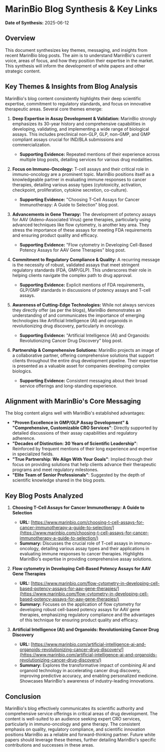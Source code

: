 # MarinBio Blog Synthesis & Key Links

**Date of Synthesis:** 2025-06-12

## Overview

This document synthesizes key themes, messaging, and insights from recent MarinBio blog posts. The aim is to understand MarinBio's current voice, areas of focus, and how they position their expertise in the market. This synthesis will inform the development of white papers and other strategic content.

## Key Themes & Insights from Blog Analysis

MarinBio's blog content consistently highlights their deep scientific expertise, commitment to regulatory standards, and focus on innovative therapeutic areas. Several core themes emerge:

1.  **Deep Expertise in Assay Development & Validation:** MarinBio strongly emphasizes its 30-year history and comprehensive capabilities in developing, validating, and implementing a wide range of biological assays. This includes preclinical non-GLP, GLP, non-GMP, and GMP compliant assays crucial for IND/BLA submissions and commercialization.
    *   **Supporting Evidence:** Repeated mentions of their experience across multiple blog posts, detailing services for various drug modalities.

2.  **Focus on Immuno-Oncology:** T-cell assays and their critical role in immuno-oncology are a prominent topic. MarinBio positions itself as a knowledgeable partner in evaluating immune responses to cancer therapies, detailing various assay types (cytotoxicity, activation, checkpoint, proliferation, cytokine secretion, co-culture).
    *   **Supporting Evidence:** "Choosing T-Cell Assays for Cancer Immunotherapy: A Guide to Selection" blog post.

3.  **Advancements in Gene Therapy:** The development of potency assays for AAV (Adeno-Associated Virus) gene therapies, particularly using advanced techniques like flow cytometry, is another key area. They stress the importance of these assays for meeting FDA requirements and ensuring product quality and efficacy.
    *   **Supporting Evidence:** "Flow cytometry in Developing Cell-Based Potency Assays for AAV Gene Therapies" blog post.

4.  **Commitment to Regulatory Compliance & Quality:** A recurring message is the necessity of robust, validated assays that meet stringent regulatory standards (FDA, GMP/GLP). This underscores their role in helping clients navigate the complex path to drug approval.
    *   **Supporting Evidence:** Explicit mentions of FDA requirements, GLP/GMP standards in discussions of potency assays and T-cell assays.

5.  **Awareness of Cutting-Edge Technologies:** While not always services they directly offer (as per the blogs), MarinBio demonstrates an understanding of and communicates the importance of emerging technologies like Artificial Intelligence (AI) and organoids in revolutionizing drug discovery, particularly in oncology.
    *   **Supporting Evidence:** "Artificial Intelligence (AI) and Organoids: Revolutionizing Cancer Drug Discovery" blog post.

6.  **Partnership & Comprehensive Solutions:** MarinBio projects an image of a collaborative partner, offering comprehensive solutions that support clients throughout the entire drug development pipeline. Their expertise is presented as a valuable asset for companies developing complex biologics.
    *   **Supporting Evidence:** Consistent messaging about their broad service offerings and long-standing experience.

## Alignment with MarinBio's Core Messaging

The blog content aligns well with MarinBio's established advantages:

*   **"Proven Excellence in GMP/GLP Assay Development" & "Comprehensive, Customizable CRO Services"**: Directly supported by detailed discussions of their assay capabilities and regulatory adherence.
*   **"Decades of Distinction: 30 Years of Scientific Leadership"**: Reinforced by frequent mentions of their long experience and expertise in specialized fields.
*   **"True Partnership: We Align With Your Goals"**: Implied through their focus on providing solutions that help clients advance their therapeutic programs and meet regulatory milestones.
*   **"Elite Team of Senior Professionals"**: Suggested by the depth of scientific knowledge shared in the blog posts.

## Key Blog Posts Analyzed

1.  **Choosing T-Cell Assays for Cancer Immunotherapy: A Guide to Selection**
    *   **URL:** [https://www.marinbio.com/choosing-t-cell-assays-for-cancer-immunotherapy-a-guide-to-selection/](https://www.marinbio.com/choosing-t-cell-assays-for-cancer-immunotherapy-a-guide-to-selection/)
    *   **Summary:** Discusses the crucial role of T-cell assays in immuno-oncology, detailing various assay types and their applications in evaluating immune responses to cancer therapies. Highlights MarinBio's expertise in providing comprehensive assay solutions.

2.  **Flow cytometry in Developing Cell-Based Potency Assays for AAV Gene Therapies**
    *   **URL:** [https://www.marinbio.com/flow-cytometry-in-developing-cell-based-potency-assays-for-aav-gene-therapies/](https://www.marinbio.com/flow-cytometry-in-developing-cell-based-potency-assays-for-aav-gene-therapies/)
    *   **Summary:** Focuses on the application of flow cytometry for developing robust cell-based potency assays for AAV gene therapies, emphasizing regulatory compliance and the advantages of this technique for ensuring product quality and efficacy.

3.  **Artificial Intelligence (AI) and Organoids: Revolutionizing Cancer Drug Discovery**
    *   **URL:** [https://www.marinbio.com/artificial-intelligence-ai-and-organoids-revolutionizing-cancer-drug-discovery/](https://www.marinbio.com/artificial-intelligence-ai-and-organoids-revolutionizing-cancer-drug-discovery/)
    *   **Summary:** Explores the transformative impact of combining AI and organoid technology in accelerating cancer drug discovery, improving predictive accuracy, and enabling personalized medicine. Showcases MarinBio's awareness of industry-leading innovations.

## Conclusion

MarinBio's blog effectively communicates its scientific authority and comprehensive service offerings in critical areas of drug development. The content is well-suited to an audience seeking expert CRO services, particularly in immuno-oncology and gene therapy. The consistent emphasis on quality, regulatory compliance, and scientific innovation positions MarinBio as a reliable and forward-thinking partner. Future white papers should leverage these themes, further detailing MarinBio's specific contributions and successes in these areas.
